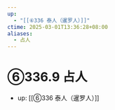 ```yaml
---
up:
  - "[[⑥336 泰人（暹罗人）]]"
ctime: 2025-03-01T13:36:28+08:00
aliases:
  - 占人
---
```


# ⑥336.9 占人

- up: [[⑥336 泰人（暹罗人）]]
